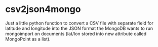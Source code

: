 csv2json4mongo
==============

Just a little python function to convert a CSV file with separate field for latitude and longitude into the JSON format the MongoDB wants to run mongoimport on documents (lat/lon stored into new attribute called MongoPoint as a list).
